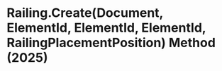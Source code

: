 # Railing.Create(Document, ElementId, ElementId, ElementId, RailingPlacementPosition) Method (2025)

﻿